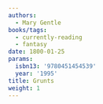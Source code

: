 ```yaml
---
authors:
  - Mary Gentle
books/tags:
  - currently-reading
  - fantasy
date: 1800-01-25
params:
  isbn13: '9780451454539'
  year: '1995'
title: Grunts
weight: 1
---
```



<!--more-->